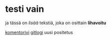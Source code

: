 # testi vain

ja tässä on *lisää* tekstiä, joka on osittain **lihavoitu**

[komentorivi](https://github.com/WitCanStain/ot-harjoitustyo/blob/master/laskarit/viikko1/komentorivi.txt)
[gitlogi](https://github.com/WitCanStain/ot-harjoitustyo/blob/master/laskarit/viikko1/gitlog.txt)
uusi positetus
